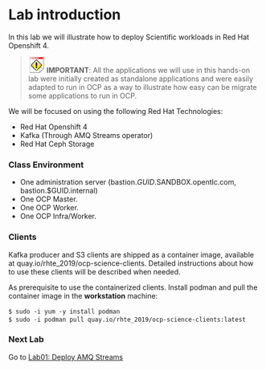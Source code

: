 # Lab introduction

In this lab we will illustrate how to deploy Scientific workloads in Red Hat Openshift 4.

> ![IMPORTANT](../imgs/important-icon.png) **IMPORTANT**: All the applications we will use in this hands-on lab were initially created as standalone applications and were easily adapted to run in OCP as a way to illustrate how easy can be migrate some applications to run in OCP.

We will be focused on using the following Red Hat Technologies:

* Red Hat Openshift 4
* Kafka (Through AMQ Streams operator)
* Red Hat Ceph Storage

### Class Environment

* One administration server (bastion.$GUID.$SANDBOX.opentlc.com, bastion.$GUID.internal)
* One OCP Master.
* One OCP Worker.
* One OCP Infra/Worker.


### Clients

Kafka producer and S3 clients are shipped as a container image, available at quay.io/rhte_2019/ocp-science-clients.
Detailed instructions about how to use these clients will be described when needed.

As prerequisite to use the containerized clients. Install podman and pull the container image in the **workstation** machine:

```
$ sudo -i yum -y install podman
$ sudo -i podman pull quay.io/rhte_2019/ocp-science-clients:latest
```

### Next Lab
Go to [Lab01: Deploy AMQ Streams](https://github.com/jadebustos/ocp-science/blob/master/hands-on-lab-script/amq-streams/README.md)
